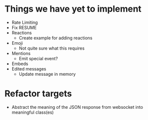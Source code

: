 # Things we have yet to implement

* Rate Limiting
* Fix RESUME
* Reactions
  * Create example for adding reactions
* Emoji
  * Not quite sure what this requires
* Mentions
  * Emit special event?
* Embeds
* Edited messages
  * Update message in memory

# Refactor targets

* Abstract the meaning of the JSON response from websocket into meaningful class(es)
